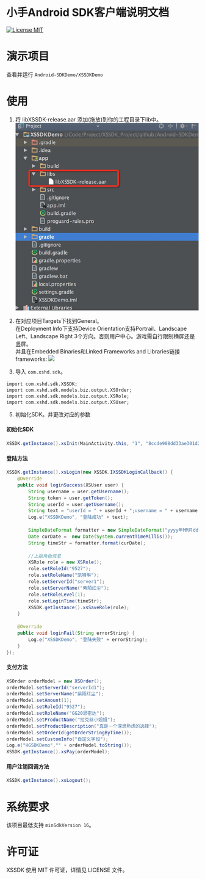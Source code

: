 # 小手Android SDK客户端说明文档
[![License MIT](https://img.shields.io/badge/license-MIT-green.svg?style=flat)](https://github.com/xiaoshouhudong/Android-SDKDemo/blob/master/LICENSE)&nbsp;



演示项目
==============
查看并运行 `Android-SDKDemo/XSSDKDemo`


使用
==============



1. 将 libXSSDK-release.aar 添加(拖放)到你的工程目录下lib中。
<img src="https://github.com/xiaoshouhudong/Android-SDKDemo/blob/master/Snapshots/Framework.png"><br/>
3. 在对应项目Targets下找到General。<br/>
   在Deployment Info下支持Device Orientation支持Portrail、Landscape Left、Landscape Right 3个方向。否则用户中心。游戏需自行限制横屏还是竖屏。<br/>
   并且在Embedded Binaries和Linked Frameworks and Libraries链接 frameworks:
<img src="https://github.com/xiaoshouhudong/iOSSDKDemo/blob/master/Snapshots/FrameworkLink.png"><br/>

5. 导入 `com.xshd.sdk`。
```
import com.xshd.sdk.XSSDK;
import com.xshd.sdk.models.biz.output.XSOrder;
import com.xshd.sdk.models.biz.output.XSRole;
import com.xshd.sdk.models.biz.output.XSUser;
```
5. 初始化SDK。并更改对应的参数

#### 初始化SDK

```java
XSSDK.getInstance().xsInit(MainActivity.this, "1", "8ccde908dd33ae301d26a65847505f70");
```

#### 登陆方法

```java
XSSDK.getInstance().xsLogin(new XSSDK.IXSSDKLoginCallback() {
    @Override
    public void loginSuccess(XSUser user) {
        String username = user.getUsername();
        String token = user.getToken();
        String userId = user.getUsername();
        String text = "userId = " + userId + ";username = " + username + ";token = " + token;
        Log.e("XSSDKDemo", "登陆成功" + text);

        SimpleDateFormat formatter = new SimpleDateFormat("yyyy年MM月dd日   HH:mm:ss");
        Date curDate =  new Date(System.currentTimeMillis());
        String timeStr = formatter.format(curDate);

        //上报角色信息
        XSRole role = new XSRole();
        role.setRoleId("9527");
        role.setRoleName("凯特琳");
        role.setServerId("server1");
        role.setServerName("紫陌红尘");
        role.setRoleLevel(1);
        role.setLoginTime(timeStr);
        XSSDK.getInstance().xsSaveRole(role);
    }

    @Override
    public void loginFail(String errorString) {
        Log.e("XSSDKDemo", "登陆失败" + errorString);
    }
});
```

#### 支付方法

```java
XSOrder orderModel = new XSOrder();
orderModel.setServerId("serverId1");
orderModel.setServerName("紫陌红尘");
orderModel.setAmount(1);
orderModel.setRoleId("9527");
orderModel.setRoleName("GG20思密达");
orderModel.setProductName("拉克丝小姐姐");
orderModel.setProductDescription("真是一个深思熟虑的选择");
orderModel.setOrderId(getOrderStringByTime());
orderModel.setCustomInfo("自定义字段");
Log.e("HGSDKDemo","" + orderModel.toString());
XSSDK.getInstance().xsPay(orderModel);
```


#### 用户注销回调方法

```java
XSSDK.getInstance().xsLogout();
```





系统要求
==============
该项目最低支持 `minSdkVersion 16`。



许可证
==============
XSSDK 使用 MIT 许可证，详情见 LICENSE 文件。

